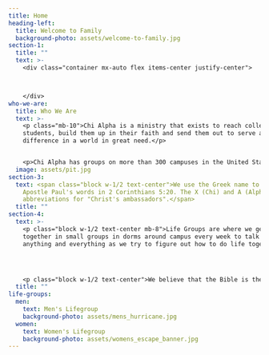 ```yaml
---
title: Home
heading-left:
  title: Welcome to Family
  background-photo: assets/welcome-to-family.jpg
section-1:
  title: ""
  text: >-
    <div class="container mx-auto flex items-center justify-center">



    </div>
who-we-are:
  title: Who We Are
  text: >-
    <p class="mb-10">Chi Alpha is a ministry that exists to reach college
    students, build them up in their faith and send them out to serve and make a
    difference in a world in great need.</p>


    <p>Chi Alpha has groups on more than 300 campuses in the United States and around the world.</p>
  image: assets/pit.jpg
section-3:
  text: <span class="block w-1/2 text-center">We use the Greek name to reflect the
    Apostle Paul's words in 2 Corinthians 5:20. The X (Chi) and A (Alpha) are
    abbreviations for "Christ's ambassadors".</span>
  title: ""
section-4:
  text: >-
    <p class="block w-1/2 text-center mb-8">Life Groups are where we get
    together in small groups in dorms around campus every week to talk about
    anything and everything as we try to figure out how to do life together.</p>




    <p class="block w-1/2 text-center">We believe that the Bible is the word of God and we are going to look at it to see how it applies to our lives. We encourage and invite questions as we figure it out together.</p>
  title: ""
life-groups:
  men:
    text: Men's Lifegroup
    background-photo: assets/mens_hurricane.jpg
  women:
    text: Women's Lifegroup
    background-photo: assets/womens_escape_banner.jpg
---
```

